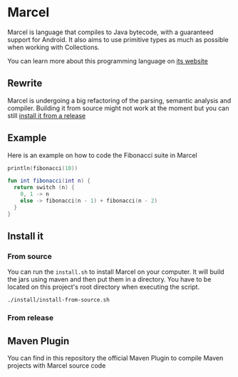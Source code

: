 # Marcel
Marcel is language that compiles to Java bytecode, with a guaranteed support for Android. It also aims to use primitive types as much as possible when
working with Collections.

You can learn more about this programming language on [its website](https://tambapps.github.io/marcel)

## Rewrite
Marcel is undergoing a big refactoring of the parsing, semantic analysis and compiler. Building it from source might not work
at the moment but you can still [install it from a release](https://tambapps.github.io/marcel/getting-started/installation.html#install-from-release)
## Example

Here is an example on how to code the Fibonacci suite in Marcel

```kotlin
println(fibonacci(10))

fun int fibonacci(int n) {
  return switch (n) {
    0, 1 -> n
    else -> fibonacci(n - 1) + fibonacci(n - 2)
  }
}
```

## Install it

### From source
You can run the `install.sh` to install Marcel on your computer. It will build the jars using maven and then put them in a directory.
You have to be located on this project's root directory when executing the script.

```shell
./install/install-from-source.sh
```

### From release


## Maven Plugin

You can find in this repository the official Maven Plugin to compile Maven projects with
Marcel source code
